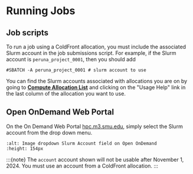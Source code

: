 # Running Jobs

## Job scripts

To run a job using a ColdFront allocation, you must include the associated
Slurm account in the job submissions script.
For example, if the Slurm account is `peruna_project_0001`, then you should add

```
#SBATCH -A peruna_project_0001 # slurm account to use
```

You can find the Slurm accounts associated with allocations you are on
by going to [**Compute Allocation List**](https://hpcaccess.smu.edu/allocation/?project=&username=&resource_type=&resource_name=1&allocation_attribute_name=&allocation_attribute_value=&end_date=&active_from_now_until_date=)
and clicking on the "Usage Help" link in the last column of the allocation you want to use.

## Open OnDemand Web Portal

On the On Demand Web Portal [hpc.m3.smu.edu](https://hpc.m3.smu.edu/),
simply select the Slurm account from the drop down menu.

```{image} ../images/CF/jobs/ood_slurm.png
:alt: Image dropdown Slurm Account field on Open OnDemand 
:height: 154px
```

:::{note}
The `account` account shown will not be usable after November 1, 2024.
You must use an account from a ColdFront allocation.
:::